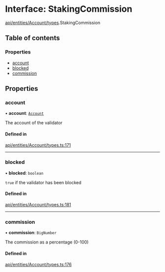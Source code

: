 # Interface: StakingCommission

[api/entities/Account/types](../wiki/api.entities.Account.types).StakingCommission

## Table of contents

### Properties

- [account](../wiki/api.entities.Account.types.StakingCommission#account)
- [blocked](../wiki/api.entities.Account.types.StakingCommission#blocked)
- [commission](../wiki/api.entities.Account.types.StakingCommission#commission)

## Properties

### account

• **account**: [`Account`](../wiki/api.entities.Account.Account)

The account of the validator

#### Defined in

[api/entities/Account/types.ts:171](https://github.com/PolymeshAssociation/polymesh-sdk/blob/8a9e72221/src/api/entities/Account/types.ts#L171)

___

### blocked

• **blocked**: `boolean`

`true` if the validator has been blocked

#### Defined in

[api/entities/Account/types.ts:181](https://github.com/PolymeshAssociation/polymesh-sdk/blob/8a9e72221/src/api/entities/Account/types.ts#L181)

___

### commission

• **commission**: `BigNumber`

The commission as a percentage (0-100)

#### Defined in

[api/entities/Account/types.ts:176](https://github.com/PolymeshAssociation/polymesh-sdk/blob/8a9e72221/src/api/entities/Account/types.ts#L176)
